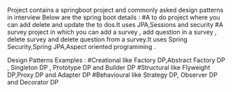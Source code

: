 Project contains a springboot project and commonly asked design patterns in interview
Below are the spring boot details :
#A to do project where you can add delete and update the to dos.It uses JPA,Sessions and security
#A survey project in which you can add a survey , add question in a survey , delete survey and delete question from a survey.It uses Spring Security,Spring JPA,Aspect
oriented programming .


Design Patterns Examples : 
#Creational like Factory DP,Abstract Factory DP , Singleton DP , Prototype DP and Builder DP
#Structural like Flyweight DP,Proxy DP and Adapter DP
#Behavioural like Strategy DP, Observer DP and Decorator DP
